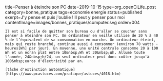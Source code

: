 title=Penser à éteindre son PC
date=2019-10-15
type=org_openCiLife_post
category=bonne_pratique
tags=economie energie
status=published
exerpt=J'y pense et puis j'oublie&nbsp;! Il peut y penser pour moi
contentImage=images/bonnes_pratiques/computer.svg
order=004
~~~~~~
Il est si facile de quitter son bureau ou d'aller se coucher sans penser à éteindre son PC. Un ordinateur en veille utilise de 20 % à 40 % de l’équivalent de sa consommation en marche. Un ordinateur éteint, mais qui reste branché, continue aussi à consommer (environ 70 watts - heures[Wh] par jour). En moyenne, une unité centrale consomme 20 à 100 Wh et un écran plat entre 10&nbsp;Wh et 30&nbsp;Wh. Allumé toute l'année, 24&nbsp;h/24, un seul ordinateur peut donc coûter jusqu'à 100&nbsp;euros d'électricité par an. 

[tâche d'extinction automatique](https://www.pcastuces.com/pratique/astuces/4018.htm)